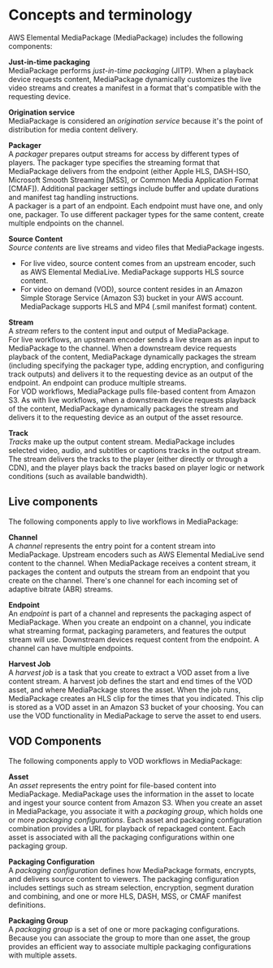# Concepts and terminology<a name="what-is-terms"></a>

AWS Elemental MediaPackage \(MediaPackage\) includes the following components:

**Just\-in\-time packaging**  
MediaPackage performs *just\-in\-time packaging* \(JITP\)\. When a playback device requests content, MediaPackage dynamically customizes the live video streams and creates a manifest in a format that's compatible with the requesting device\.

**Origination service**  
MediaPackage is considered an *origination service* because it's the point of distribution for media content delivery\.

**Packager**  
A *packager* prepares output streams for access by different types of players\. The packager type specifies the streaming format that MediaPackage delivers from the endpoint \(either Apple HLS, DASH\-ISO, Microsoft Smooth Streaming \[MSS\], or Common Media Application Format \[CMAF\]\)\. Additional packager settings include buffer and update durations and manifest tag handling instructions\.   
A packager is a part of an endpoint\. Each endpoint must have one, and only one, packager\. To use different packager types for the same content, create multiple endpoints on the channel\.

**Source Content**  
*Source contents* are live streams and video files that MediaPackage ingests\.   
+ For live video, source content comes from an upstream encoder, such as AWS Elemental MediaLive\. MediaPackage supports HLS source content\.
+ For video on demand \(VOD\), source content resides in an Amazon Simple Storage Service \(Amazon S3\) bucket in your AWS account\. MediaPackage supports HLS and MP4 \(\.smil manifest format\) content\.

**Stream**  
A *stream* refers to the content input and output of MediaPackage\.   
For live workflows, an upstream encoder sends a live stream as an input to MediaPackage to the channel\. When a downstream device requests playback of the content, MediaPackage dynamically packages the stream \(including specifying the packager type, adding encryption, and configuring track outputs\) and delivers it to the requesting device as an output of the endpoint\. An endpoint can produce multiple streams\.  
For VOD workflows, MediaPackage pulls file\-based content from Amazon S3\. As with live workflows, when a downstream device requests playback of the content, MediaPackage dynamically packages the stream and delivers it to the requesting device as an output of the asset resource\.

**Track**  
*Tracks* make up the output content stream\. MediaPackage includes selected video, audio, and subtitles or captions tracks in the output stream\. The stream delivers the tracks to the player \(either directly or through a CDN\), and the player plays back the tracks based on player logic or network conditions \(such as available bandwidth\)\.

## Live components<a name="what-is-terms-live"></a>

The following components apply to live workflows in MediaPackage:

**Channel**  
A *channel* represents the entry point for a content stream into MediaPackage\. Upstream encoders such as AWS Elemental MediaLive send content to the channel\. When MediaPackage receives a content stream, it packages the content and outputs the stream from an endpoint that you create on the channel\. There's one channel for each incoming set of adaptive bitrate \(ABR\) streams\.

**Endpoint**  
An *endpoint* is part of a channel and represents the packaging aspect of MediaPackage\. When you create an endpoint on a channel, you indicate what streaming format, packaging parameters, and features the output stream will use\. Downstream devices request content from the endpoint\. A channel can have multiple endpoints\.

**Harvest Job**  
A *harvest job* is a task that you create to extract a VOD asset from a live content stream\. A harvest job defines the start and end times of the VOD asset, and where MediaPackage stores the asset\. When the job runs, MediaPackage creates an HLS clip for the times that you indicated\. This clip is stored as a VOD asset in an Amazon S3 bucket of your choosing\. You can use the VOD functionality in MediaPackage to serve the asset to end users\.

## VOD Components<a name="what-is-terms-vod"></a>

The following components apply to VOD workflows in MediaPackage:

**Asset**  
An *asset* represents the entry point for file\-based content into MediaPackage\. MediaPackage uses the information in the asset to locate and ingest your source content from Amazon S3\. When you create an asset in MediaPackage, you associate it with a *packaging group*, which holds one or more *packaging configurations*\. Each asset and packaging configuration combination provides a URL for playback of repackaged content\. Each asset is associated with all the packaging configurations within one packaging group\.

**Packaging Configuration**  
A *packaging configuration* defines how MediaPackage formats, encrypts, and delivers source content to viewers\. The packaging configuration includes settings such as stream selection, encryption, segment duration and combining, and one or more HLS, DASH, MSS, or CMAF manifest definitions\.

**Packaging Group**  
A *packaging group* is a set of one or more packaging configurations\. Because you can associate the group to more than one asset, the group provides an efficient way to associate multiple packaging configurations with multiple assets\. 